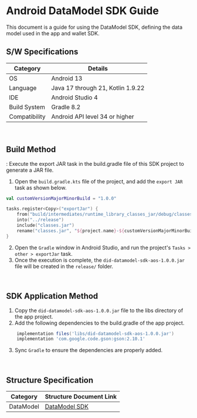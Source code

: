 # Android DataModel SDK Guide
This document is a guide for using the DataModel SDK, defining the data model used in the app and wallet SDK.



## S/W Specifications
| Category | Details                |
|------|----------------------------|
| OS  | Android 13|
| Language  | Java 17 through 21, Kotlin 1.9.22|
| IDE  | Android Studio 4|
| Build System  | Gradle 8.2 |
| Compatibility | Android API level 34 or higher  |

<br>

## Build Method
: Execute the export JAR task in the build.gradle file of this SDK project to generate a JAR file.
1. Open the `build.gradle.kts` file of the project, and add the `export JAR` task as shown below.
```kotlin
val customVersionMajorMinorBuild = "1.0.0"

tasks.register<Copy>("exportJar") {
    from("build/intermediates/runtime_library_classes_jar/debug/classes.jar")
    into("../release")
    include("classes.jar")
    rename("classes.jar", "${project.name}-${customVersionMajorMinorBuild}.jar")
}
```
2. Open the `Gradle` window in Android Studio, and run the project's `Tasks > other > exportJar` task.
3. Once the execution is complete, the `did-datamodel-sdk-aos-1.0.0.jar` file will be created in the `release/` folder.

<br>

## SDK Application Method
1. Copy the `did-datamodel-sdk-aos-1.0.0.jar` file to the libs directory of the app project.
2. Add the following dependencies to the build.gradle of the app project.

```groovy
    implementation files('libs/did-datamodel-sdk-aos-1.0.0.jar')
    implementation 'com.google.code.gson:gson:2.10.1'
```
3. Sync `Gradle` to ensure the dependencies are properly added.

<br>


## Structure Specification
| Category      | Structure Document Link             |
|---------------|-------------------------------|
| DataModel     | [DataModel SDK](../../../docs/api/did-datamodel-sdk-aos/DataModel.md) |